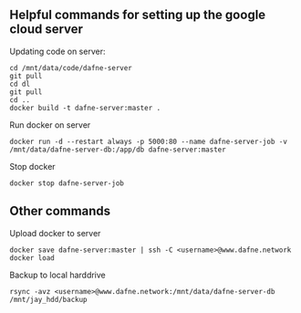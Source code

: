 ## Helpful commands for setting up the google cloud server


Updating code on server:
``` 
cd /mnt/data/code/dafne-server
git pull
cd dl
git pull
cd ..
docker build -t dafne-server:master .
``` 

Run docker on server
``` 
docker run -d --restart always -p 5000:80 --name dafne-server-job -v /mnt/data/dafne-server-db:/app/db dafne-server:master
``` 

Stop docker
```
docker stop dafne-server-job
```


## Other commands

Upload docker to server
``` 
docker save dafne-server:master | ssh -C <username>@www.dafne.network docker load
``` 

Backup to local harddrive
``` 
rsync -avz <username>@www.dafne.network:/mnt/data/dafne-server-db /mnt/jay_hdd/backup
``` 
